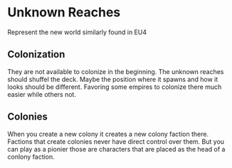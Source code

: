 # Unknown Reaches

Represent the new world similarly found in EU4

## Colonization

They are not available to colonize in the beginning. The unknown reaches should shuffel the deck. Maybe the position where it spawns and how it looks should be different. Favoring some empires to colonize there much easier while others not.

## Colonies

When you create a new colony it creates a new colony faction there. Factions that create colonies never have direct control over them. But you can play as a pionier those are characters that are placed as the head of a conlony faction.
